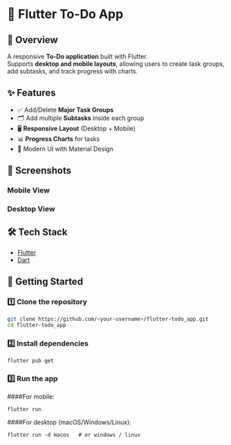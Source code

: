 # 📌 Flutter To-Do App  

## 📝 Overview  
A responsive **To-Do application** built with Flutter.  
Supports **desktop and mobile layouts**, allowing users to create task groups, add subtasks, and track progress with charts.  

## ✨ Features  
- ✅ Add/Delete **Major Task Groups**  
- 🗂️ Add multiple **Subtasks** inside each group  
- 🖥️ **Responsive Layout** (Desktop + Mobile)  
- 📊 **Progress Charts** for tasks  
- 🎨 Modern UI with Material Design  

## 📸 Screenshots  


### Mobile View  


### Desktop View  
 

## 🛠️ Tech Stack  
- [Flutter](https://flutter.dev/)  
- [Dart](https://dart.dev/)  

## 🚀 Getting Started  

### 1️⃣ Clone the repository  
```bash
git clone https://github.com/<your-username>/flutter-todo_app.git
cd flutter-todo_app
```
### 2️⃣ Install dependencies
```bash
flutter pub get
```
### 3️⃣ Run the app
####For mobile:
```bach
flutter run
```
####For desktop (macOS/Windows/Linux):
```bach
flutter run -d macos   # or windows / linux
```

